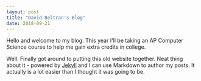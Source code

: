 ```yaml
---
layout: post
title: "David Beltran's Blog"
date: 2018-09-21
---
```


Hello and welcome to my blog. This year I'll be taking an AP Computer Science course to help me gain extra credits in college. 


Well. Finally got around to putting this old website together. Neat thing about it - powered by [Jekyll](http://jekyllrb.com) and I can use Markdown to author my posts. 
It actually is a lot easier than I thought it was going to be. 
